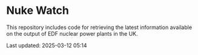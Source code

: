 # Nuke Watch

This repository includes code for retrieving the latest information available on the output of EDF nuclear power plants in the UK.

Last updated: 2025-03-12 05:14
